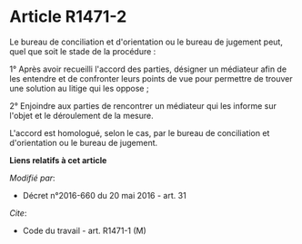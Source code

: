 # Article R1471-2

Le bureau de conciliation et d'orientation ou le bureau de jugement peut, quel que soit le stade de la procédure : 

1° Après avoir recueilli l'accord des parties, désigner un médiateur afin de les entendre et de confronter leurs points de
vue pour permettre de trouver une solution au litige qui les oppose ; 

2° Enjoindre aux parties de rencontrer un médiateur qui les informe sur l'objet et le déroulement de la mesure. 

L'accord est homologué, selon le cas, par le bureau de conciliation et d'orientation ou le bureau de jugement.

**Liens relatifs à cet article**

_Modifié par_:

  - Décret n°2016-660 du 20 mai 2016 - art. 31

_Cite_:

  - Code du travail - art. R1471-1 (M)
